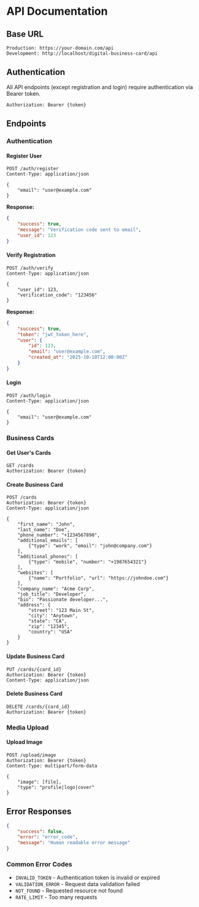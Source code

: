 # API Documentation

## Base URL
```
Production: https://your-domain.com/api
Development: http://localhost/digital-business-card/api
```

## Authentication
All API endpoints (except registration and login) require authentication via Bearer token.

```
Authorization: Bearer {token}
```

## Endpoints

### Authentication

#### Register User
```http
POST /auth/register
Content-Type: application/json

{
    "email": "user@example.com"
}
```

**Response:**
```json
{
    "success": true,
    "message": "Verification code sent to email",
    "user_id": 123
}
```

#### Verify Registration
```http
POST /auth/verify
Content-Type: application/json

{
    "user_id": 123,
    "verification_code": "123456"
}
```

**Response:**
```json
{
    "success": true,
    "token": "jwt_token_here",
    "user": {
        "id": 123,
        "email": "user@example.com",
        "created_at": "2025-10-10T12:00:00Z"
    }
}
```

#### Login
```http
POST /auth/login
Content-Type: application/json

{
    "email": "user@example.com"
}
```

### Business Cards

#### Get User's Cards
```http
GET /cards
Authorization: Bearer {token}
```

#### Create Business Card
```http
POST /cards
Authorization: Bearer {token}
Content-Type: application/json

{
    "first_name": "John",
    "last_name": "Doe",
    "phone_number": "+1234567890",
    "additional_emails": [
        {"type": "work", "email": "john@company.com"}
    ],
    "additional_phones": [
        {"type": "mobile", "number": "+1987654321"}
    ],
    "websites": [
        {"name": "Portfolio", "url": "https://johndoe.com"}
    ],
    "company_name": "Acme Corp",
    "job_title": "Developer",
    "bio": "Passionate developer...",
    "address": {
        "street": "123 Main St",
        "city": "Anytown",
        "state": "CA",
        "zip": "12345",
        "country": "USA"
    }
}
```

#### Update Business Card
```http
PUT /cards/{card_id}
Authorization: Bearer {token}
Content-Type: application/json
```

#### Delete Business Card
```http
DELETE /cards/{card_id}
Authorization: Bearer {token}
```

### Media Upload

#### Upload Image
```http
POST /upload/image
Authorization: Bearer {token}
Content-Type: multipart/form-data

{
    "image": [file],
    "type": "profile|logo|cover"
}
```

## Error Responses

```json
{
    "success": false,
    "error": "error_code",
    "message": "Human readable error message"
}
```

### Common Error Codes
- `INVALID_TOKEN` - Authentication token is invalid or expired
- `VALIDATION_ERROR` - Request data validation failed
- `NOT_FOUND` - Requested resource not found
- `RATE_LIMIT` - Too many requests